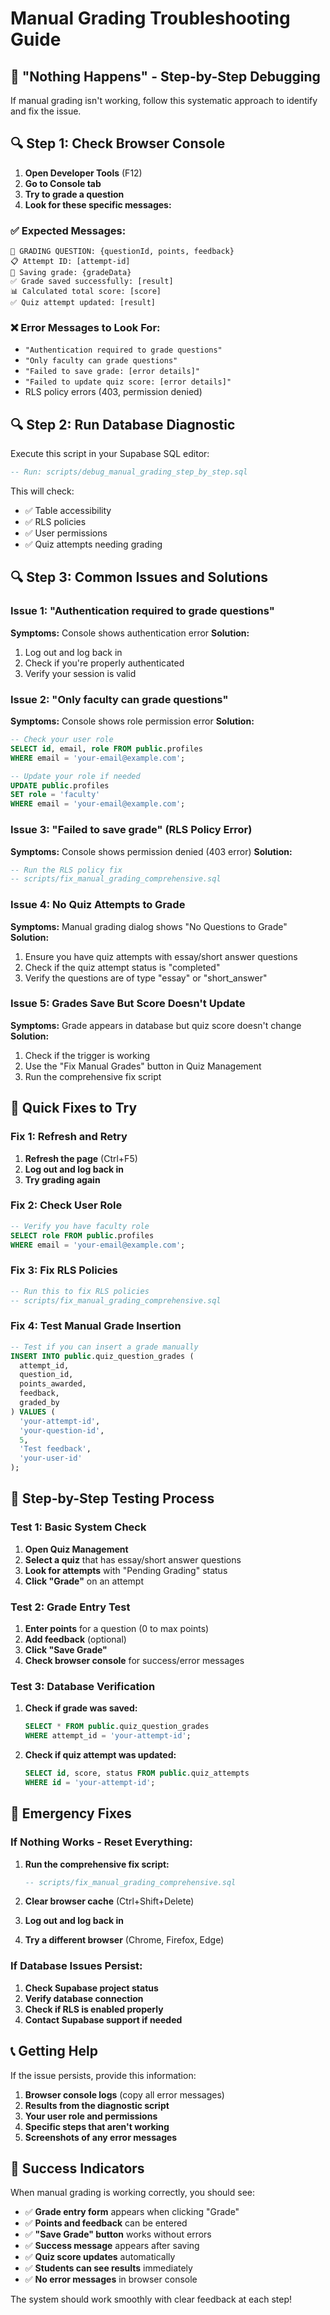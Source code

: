# Manual Grading Troubleshooting Guide

## 🚨 "Nothing Happens" - Step-by-Step Debugging

If manual grading isn't working, follow this systematic approach to identify and fix the issue.

## 🔍 Step 1: Check Browser Console

1. **Open Developer Tools** (F12)
2. **Go to Console tab**
3. **Try to grade a question**
4. **Look for these specific messages:**

### ✅ Expected Messages:
```
🎯 GRADING QUESTION: {questionId, points, feedback}
📋 Attempt ID: [attempt-id]
💾 Saving grade: {gradeData}
✅ Grade saved successfully: [result]
📊 Calculated total score: [score]
✅ Quiz attempt updated: [result]
```

### ❌ Error Messages to Look For:
- `"Authentication required to grade questions"`
- `"Only faculty can grade questions"`
- `"Failed to save grade: [error details]"`
- `"Failed to update quiz score: [error details]"`
- RLS policy errors (403, permission denied)

## 🔍 Step 2: Run Database Diagnostic

Execute this script in your Supabase SQL editor:

```sql
-- Run: scripts/debug_manual_grading_step_by_step.sql
```

This will check:
- ✅ Table accessibility
- ✅ RLS policies
- ✅ User permissions
- ✅ Quiz attempts needing grading

## 🔍 Step 3: Common Issues and Solutions

### **Issue 1: "Authentication required to grade questions"**

**Symptoms:** Console shows authentication error
**Solution:**
1. Log out and log back in
2. Check if you're properly authenticated
3. Verify your session is valid

### **Issue 2: "Only faculty can grade questions"**

**Symptoms:** Console shows role permission error
**Solution:**
```sql
-- Check your user role
SELECT id, email, role FROM public.profiles 
WHERE email = 'your-email@example.com';

-- Update your role if needed
UPDATE public.profiles 
SET role = 'faculty' 
WHERE email = 'your-email@example.com';
```

### **Issue 3: "Failed to save grade" (RLS Policy Error)**

**Symptoms:** Console shows permission denied (403 error)
**Solution:**
```sql
-- Run the RLS policy fix
-- scripts/fix_manual_grading_comprehensive.sql
```

### **Issue 4: No Quiz Attempts to Grade**

**Symptoms:** Manual grading dialog shows "No Questions to Grade"
**Solution:**
1. Ensure you have quiz attempts with essay/short answer questions
2. Check if the quiz attempt status is "completed"
3. Verify the questions are of type "essay" or "short_answer"

### **Issue 5: Grades Save But Score Doesn't Update**

**Symptoms:** Grade appears in database but quiz score doesn't change
**Solution:**
1. Check if the trigger is working
2. Use the "Fix Manual Grades" button in Quiz Management
3. Run the comprehensive fix script

## 🔧 Quick Fixes to Try

### **Fix 1: Refresh and Retry**
1. **Refresh the page** (Ctrl+F5)
2. **Log out and log back in**
3. **Try grading again**

### **Fix 2: Check User Role**
```sql
-- Verify you have faculty role
SELECT role FROM public.profiles 
WHERE email = 'your-email@example.com';
```

### **Fix 3: Fix RLS Policies**
```sql
-- Run this to fix RLS policies
-- scripts/fix_manual_grading_comprehensive.sql
```

### **Fix 4: Test Manual Grade Insertion**
```sql
-- Test if you can insert a grade manually
INSERT INTO public.quiz_question_grades (
  attempt_id,
  question_id,
  points_awarded,
  feedback,
  graded_by
) VALUES (
  'your-attempt-id',
  'your-question-id',
  5,
  'Test feedback',
  'your-user-id'
);
```

## 🎯 Step-by-Step Testing Process

### **Test 1: Basic System Check**
1. **Open Quiz Management**
2. **Select a quiz** that has essay/short answer questions
3. **Look for attempts** with "Pending Grading" status
4. **Click "Grade"** on an attempt

### **Test 2: Grade Entry Test**
1. **Enter points** for a question (0 to max points)
2. **Add feedback** (optional)
3. **Click "Save Grade"**
4. **Check browser console** for success/error messages

### **Test 3: Database Verification**
1. **Check if grade was saved:**
   ```sql
   SELECT * FROM public.quiz_question_grades 
   WHERE attempt_id = 'your-attempt-id';
   ```

2. **Check if quiz attempt was updated:**
   ```sql
   SELECT id, score, status FROM public.quiz_attempts 
   WHERE id = 'your-attempt-id';
   ```

## 🚨 Emergency Fixes

### **If Nothing Works - Reset Everything:**

1. **Run the comprehensive fix script:**
   ```sql
   -- scripts/fix_manual_grading_comprehensive.sql
   ```

2. **Clear browser cache** (Ctrl+Shift+Delete)

3. **Log out and log back in**

4. **Try a different browser** (Chrome, Firefox, Edge)

### **If Database Issues Persist:**

1. **Check Supabase project status**
2. **Verify database connection**
3. **Check if RLS is enabled properly**
4. **Contact Supabase support if needed**

## 📞 Getting Help

If the issue persists, provide this information:

1. **Browser console logs** (copy all error messages)
2. **Results from the diagnostic script**
3. **Your user role and permissions**
4. **Specific steps that aren't working**
5. **Screenshots of any error messages**

## 🎉 Success Indicators

When manual grading is working correctly, you should see:

- ✅ **Grade entry form** appears when clicking "Grade"
- ✅ **Points and feedback** can be entered
- ✅ **"Save Grade" button** works without errors
- ✅ **Success message** appears after saving
- ✅ **Quiz score updates** automatically
- ✅ **Students can see results** immediately
- ✅ **No error messages** in browser console

The system should work smoothly with clear feedback at each step!













